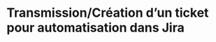 
# Transmission/Création d’un ticket pour automatisation dans Jira

<!--stackedit_data:
eyJoaXN0b3J5IjpbMTk5NDU2MDU1XX0=
-->
